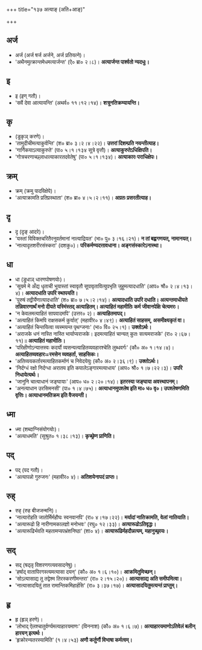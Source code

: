+++
title="१३७ अत्याङ् (अति+आङ्)"

+++

## अर्ज
- अर्ज (अर्ज षर्ज अर्जने, अर्ज प्रतियत्ने)।
- 'अथैनमुत्क्रान्तमेधमत्यार्जन्त' (ऐ० ब्रा० २।८)। **अत्यार्जन्त पार्श्वतो न्यदधुः।**

## इ
- इ (इण् गतौ)।
- 'सर्वे देवा आत्यायन्ति' (अथर्व० ११।१२।१४)। **शत्रूनतिक्रम्यायन्ति।**

## कृ
- (डुकृञ् करणे)।
- 'तामुदीचीमत्याकुर्वन्ति' (श० ब्रा० ३।२।४।२२)। **उत्तरां दिशम्प्रति नयन्तीत्याह।**
- 'गार्गिकयाऽत्याकुरुते' (पा० ५।१।१३४ सूत्रे वृत्तौ)।  **अत्याकुरुतेऽधिक्षिपति।**
- 'गोत्रचरणाच्छ्लाधात्याकारतदवेतेषु' (पा० ५।१।१३४)। **अत्याकारः पराधिक्षेपः।**

## क्रम्
- क्रम् (क्रमु पादविक्षेपे)।
- 'अत्याक्रामति प्रतिप्रस्थाता' (श० ब्रा० ४।५।२।११)। **अग्रतः प्रसरतीत्याह।**

## दृ
- दृ (दृङ् आदरे)।
- 'यस्तां विविक्तचरितैरनुवर्तमानां नात्याद्रियत' (भा० पु० ३।१६।२१)। **न तां बह्वगणयत्, नामानयत्।**
- 'नात्यादृतशरीरसंस्करा' (दशकु०)। **परिकर्मण्यदत्तावधाना। अङ्गसंस्कारेऽनास्था।**

## धा
- धा (डुधाञ् धारणपोषणयोः)।
- 'सूयमे मे अँद्य धृताची भूयास्तां स्वावृतौ सूपावृतावित्युपभृति जुहूमत्यादधाति' (आप० श्रौ० २।४।१३।४)। **अत्यादधाति उपरि स्थापयति।**
- 'पुरुषं तद्वीर्येणात्यादधाति' (श० ब्रा० ७।५।२।१४)। **अत्यादधाति उपरि दधाति। अत्यन्तमाधीयते तन्निवारणार्थं मनो दीयते यस्मिंस्तद् अत्याहितम्। अत्याहितं महामीतिः कर्म जीवानपेक्षि चेत्यमरः।**
- 'न केवलमत्याहितं सापवादमपि' (उत्तर० २)। **अत्याहितमापद्।**
- 'अत्याहितं किमपि राक्षसकर्म कुर्यात्' (महावीर० ४।४९)। **अत्याहितं साहसम्, असमीक्ष्यकृतं वा।**
- 'अत्याहितं चिन्तयित्वा व्यस्मयन्त पृथग्जनाः' (भा० वि० २५।१)। **उक्तोऽर्थः।**
- 'अराजके धनं नास्ति नास्ति भार्याप्यराजके। इदमत्याहितं चान्यत् कुतः सत्यमराजके' (रा० २।६७।११)॥ **अत्याहितं महाभीतिः।**
- 'परिक्षीणोऽन्यात्तस्वः कदर्यो व्यसन्यत्याहितव्यवहारश्चेति लुब्धवर्गः' (कौ० अ० १।१४।४)। **अत्याहितव्यवहारः=रमसेन व्यवहर्ता, साहसिकः।**
- 'अतिव्ययकर्तारमत्याहितकर्माणं च निवेदयेयुः (कौ० अ० २।३६।९)। **उक्तोऽर्थः।**
- 'निर्दग्धं रक्षो निर्दग्धा अरातय इति कपालेऽङ्गारमत्याधाय' (आप० श्रौ० १।७।२२।३)। **उपरि निधायेत्यर्थः।**
- 'जानुनि चात्याधानं जङ्घायाः' (आप० ध० २।२०।१४)। **इतरस्या जङ्घाया अवस्थापनम्।**
- 'अनत्याधान उरसिमनसी' (पा० १।४।७५)। **अत्याधानमुपश्लेष इति मा० ध० वृ०। उपश्लेषणमिति वृत्तिः। अत्याधानमतिक्रम इति वैजयन्ती।**

## ध्मा
- ध्मा (शब्दाग्निसंयोगयोः)।
- 'अत्याधमति' (सुश्रुत० १।३८।१३)। **कृच्छ्रेण प्राणिति।**

## पद्
- पद् (पद गतौ)।
- 'अत्यापन्नो गुरुजनः' (महावीर० ४)। **अतिशयेनापदं प्राप्तः।**

## रुह्
- रुह् (रुह बीजजन्मनि)।  
- 'नात्यारोहति जातोर्मिर्महौघः स्वनवानपि' (रा० ४।१७।२२)। **मर्यादां नातिक्रामति, वेलां नातियाति।**
- 'अत्यारूढो हि नारीणामकालज्ञो मनोभवः' (रघु० १२।३३)। **अत्यारूढोऽतिवृद्धः।**
- 'अत्यारूढिर्भवति महतामप्यपभ्रंशनिष्ठा' (शा० ४)। **अत्यारूढिर्महदौन्नत्यम्, महानुच्छ्रायः।**

## सद्
- सद् (षद्लृ विशरणगत्यवसादनेषु)।
- 'हर्षाद् वातापिरगस्त्यमत्यासा दयन्' (कौ० अ० १।६।१०)। **आक्रमितुमिच्छन्।**
- 'सोऽत्यासाद्य तु तद्वेश्म तिरस्करणीमन्तरा' (रा० २।१५।२०)। **आत्यासाद्य अति समीपमित्वा।**
- 'नात्यासादयितुं तात रामान्तिकमिहार्हसि' (रा० ३।३७।१७)। **अत्यासादयितुमत्यन्तं प्राप्तुम्।**

## हृ
- हृ (हृञ् हरणे)।
- 'लोभाद् ऐलश्चातुर्वर्ण्यमत्याहारयमाणः' (विननाश) (कौ० अ० १।६।७)। **अत्याहारयमाणोऽतिवेलं बलीन् हारयन् इत्यर्थः।**
- 'हृक्रोरन्यतरस्यामिति' (१।४।५३) **अणौ कर्तुर्णौ विभाषा कर्मत्वम्।**

